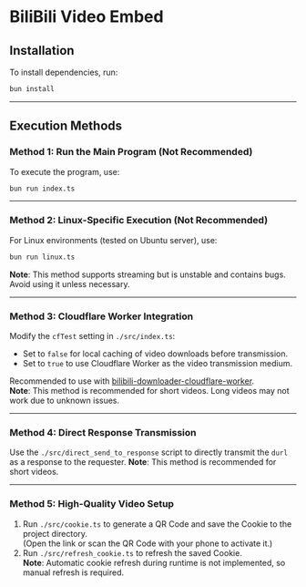 # BiliBili Video Embed

## Installation

To install dependencies, run:

```bash
bun install
```

---

## Execution Methods

### Method 1: Run the Main Program (Not Recommended)
To execute the program, use:

```bash
bun run index.ts
```

---

### Method 2: Linux-Specific Execution (Not Recommended)
For Linux environments (tested on Ubuntu server), use:

```bash
bun run linux.ts
```

**Note**: This method supports streaming but is unstable and contains bugs. Avoid using it unless necessary.

---

### Method 3: Cloudflare Worker Integration
Modify the `cfTest` setting in `./src/index.ts`:
- Set to `false` for local caching of video downloads before transmission.
- Set to `true` to use Cloudflare Worker as the video transmission medium.

Recommended to use with [bilibili-downloader-cloudflare-worker](https://github.com/Pikacnu/bilibili-downloder-cloudflare-worker/tree/master).  
**Note**: This method is recommended for short videos. Long videos may not work due to unknown issues.

---

### Method 4: Direct Response Transmission
Use the `./src/direct_send_to_response` script to directly transmit the `durl` as a response to the requester.
**Note**: This method is recommended for short videos.

---

### Method 5: High-Quality Video Setup
1. Run `./src/cookie.ts` to generate a QR Code and save the Cookie to the project directory.  
  (Open the link or scan the QR Code with your phone to activate it.)
2. Run `./src/refresh_cookie.ts` to refresh the saved Cookie.  
  **Note**: Automatic cookie refresh during runtime is not implemented, so manual refresh is required.
